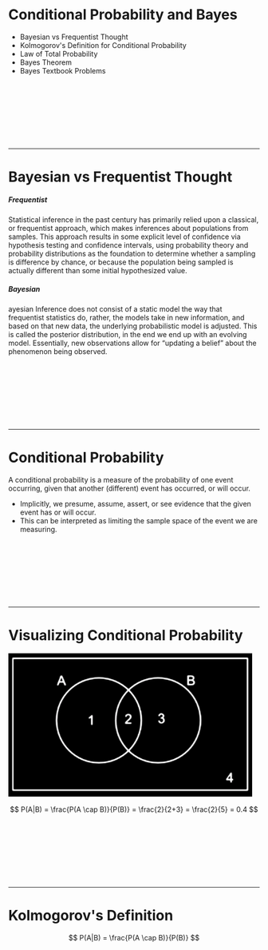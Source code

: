 # Conditional Probability and Bayes
* Bayesian vs Frequentist Thought
* Kolmogorov's Definition for Conditional Probability
* Law of Total Probability
* Bayes Theorem
* Bayes Textbook Problems


<br><br><br><br><br><br><br>

----------------------------------------------------
# Bayesian vs Frequentist Thought
##### Frequentist
Statistical inference in the past century has primarily relied upon a classical, or frequentist approach, which makes inferences about populations from samples. This approach results in some explicit level of confidence via hypothesis testing and confidence intervals, using probability theory and probability distributions as the foundation to determine whether a sampling is difference by chance, or because the population being sampled is actually different than some initial hypothesized value.

##### Bayesian
ayesian Inference does not consist of a static model the way that frequentist statistics do, rather, the models take in new information, and based on that new data, the underlying probabilistic model is adjusted. This is called the posterior distribution, in the end we end up with an evolving model. Essentially, new observations allow for “updating a belief” about the phenomenon being observed.


<br><br><br><br><br><br><br>

----------------------------------------------------
# Conditional Probability
A conditional probability is a measure of the probability of one event occurring, given that another (different) event has occurred, or will occur.
* Implicitly, we presume, assume, assert, or see evidence that the given event has or will occur.
* This can be interpreted as limiting the sample space of the event we are measuring. 


<br><br><br><br><br><br><br>

----------------------------------------------------
# Visualizing Conditional Probability

![cond proba visual](images/venn_diagram_cond_proba.png)

$$
P(A|B) = \frac{P(A \cap B)}{P(B)} = \frac{2}{2+3} = \frac{2}{5} = 0.4
$$


<br><br><br><br><br><br><br>

----------------------------------------------------
# Kolmogorov's Definition

$$
P(A|B) = \frac{P(A \cap B)}{P(B)}
$$